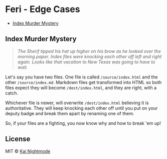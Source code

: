 # Feri - Edge Cases

* [Index Murder Mystery](#index-murder-mystery)

## Index Murder Mystery

> *The Sherif tipped his hat up higher on his brow as he looked over the morning paper. Index files were knocking each other off left and right again. Looks like that vacation to New Texas was going to have to wait.*

Let's say you have two files. One file is called `/source/index.html` and the other `/source/index.md`. Markdown files get transformed into HTML so both files expect they will become `/dest/index.html`, and they are right, with a catch.

Whichever file is newer, will overwrite `/dest/index.html` believing it is authoritative. They will keep knocking each other off until you put on your deputy badge and break them apart by renaming one of them.

So, if your files are a fighting, you now know why and how to break 'em up!

## License

MIT © [Kai Nightmode](https://forestmist.org)
